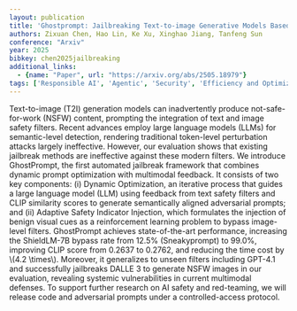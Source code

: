 ```yaml
---
layout: publication
title: 'Ghostprompt: Jailbreaking Text-to-image Generative Models Based On Dynamic Optimization'
authors: Zixuan Chen, Hao Lin, Ke Xu, Xinghao Jiang, Tanfeng Sun
conference: "Arxiv"
year: 2025
bibkey: chen2025jailbreaking
additional_links:
  - {name: "Paper", url: "https://arxiv.org/abs/2505.18979"}
tags: ['Responsible AI', 'Agentic', 'Security', 'Efficiency and Optimization', 'Model Architecture', 'Multimodal Models', 'Tools', 'Reinforcement Learning', 'GPT', 'Prompting']
---
```

Text-to-image (T2I) generation models can inadvertently produce not-safe-for-work (NSFW) content, prompting the integration of text and image safety filters. Recent advances employ large language models (LLMs) for semantic-level detection, rendering traditional token-level perturbation attacks largely ineffective. However, our evaluation shows that existing jailbreak methods are ineffective against these modern filters. We introduce GhostPrompt, the first automated jailbreak framework that combines dynamic prompt optimization with multimodal feedback. It consists of two key components: (i) Dynamic Optimization, an iterative process that guides a large language model (LLM) using feedback from text safety filters and CLIP similarity scores to generate semantically aligned adversarial prompts; and (ii) Adaptive Safety Indicator Injection, which formulates the injection of benign visual cues as a reinforcement learning problem to bypass image-level filters. GhostPrompt achieves state-of-the-art performance, increasing the ShieldLM-7B bypass rate from 12.5% (Sneakyprompt) to 99.0%, improving CLIP score from 0.2637 to 0.2762, and reducing the time cost by \\(4.2 \times\\). Moreover, it generalizes to unseen filters including GPT-4.1 and successfully jailbreaks DALLE 3 to generate NSFW images in our evaluation, revealing systemic vulnerabilities in current multimodal defenses. To support further research on AI safety and red-teaming, we will release code and adversarial prompts under a controlled-access protocol.
